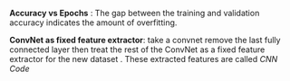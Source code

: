 

**Accuracy vs Epochs**  : The gap between the training and validation accuracy indicates the amount of  overfitting.


**ConvNet as fixed feature extractor**: take a convnet remove the last fully connected layer then treat the rest of the ConvNet as a fixed feature extractor for the new dataset . These extracted features are called *CNN Code*
